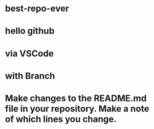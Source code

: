 # best-repo-ever
# hello github
# via VSCode
# with Branch
# Make changes to the README.md file in your repository. Make a note of which lines you change.